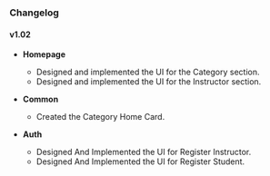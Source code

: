 ### Changelog

#### v1.02

- **Homepage**
  - Designed and implemented the UI for the Category section.
  - Designed and implemented the UI for the Instructor section.

- **Common**
  - Created the Category Home Card.

- **Auth**
  - Designed And Implemented the UI for Register Instructor.
  - Designed And Implemented the UI for Register Student.